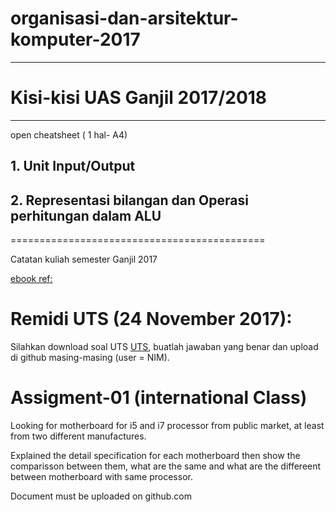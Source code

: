 # organisasi-dan-arsitektur-komputer-2017

--------------------------------------------
# Kisi-kisi UAS Ganjil 2017/2018
--------------------------------------------

open cheatsheet ( 1 hal- A4)

## 1. Unit Input/Output

## 2. Representasi bilangan dan Operasi perhitungan dalam ALU

============================================







Catatan kuliah semester Ganjil 2017


[ebook ref:](https://gen.lib.rus.ec)

# Remidi UTS (24 November 2017):

Silahkan download soal UTS [UTS](https://github.com/handaga/organisasi-dan-arsitektur-komputer-2017/blob/master/bana-uts-if-OrganisasidanArsitekturKomputer.docx), buatlah jawaban yang benar dan upload di github masing-masing (user = NIM).



# Assigment-01 (international Class) 


Looking for motherboard for i5 and i7 processor from public market, at least from two different manufactures.

Explained the detail specification for each motherboard then show the comparisson between them, what are the same and what are the differeent between motherboard with same processor.


Document must be uploaded on github.com


